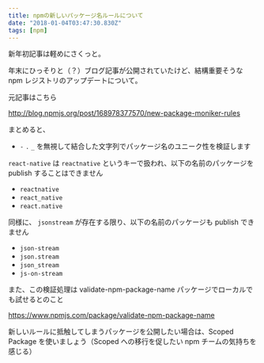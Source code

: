 ```yaml
---
title: npmの新しいパッケージ名ルールについて
date: "2018-01-04T03:47:30.830Z"
tags: [npm]
---
```


新年初記事は軽めにさくっと。

年末にひっそりと（？）ブログ記事が公開されていたけど、結構重要そうな npm レジストリのアップデートについて。

元記事はこちら

http://blog.npmjs.org/post/168978377570/new-package-moniker-rules

まとめると、

- `-` `.` `_` を無視して結合した文字列でパッケージ名のユニーク性を検証します

`react-native` は `reactnative` というキーで扱われ、以下の名前のパッケージを publish することはできません

- `reactnative`
- `react_native`
- `react.native`

同様に、 `jsonstream` が存在する限り、以下の名前のパッケージも publish できません

- `json-stream`
- `json.stream`
- `json_stream`
- `js-on-stream`

また、この検証処理は validate-npm-package-name パッケージでローカルでも試せるとのこと

https://www.npmjs.com/package/validate-npm-package-name

新しいルールに抵触してしまうパッケージを公開したい場合は、Scoped Package を使いましょう（Scoped への移行を促したい npm チームの気持ちを感じる）

